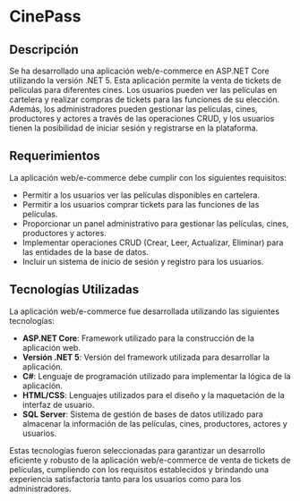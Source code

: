 # CinePass

## Descripción

Se ha desarrollado una aplicación web/e-commerce en ASP.NET Core utilizando la versión .NET 5. Esta aplicación permite la venta de tickets de películas para diferentes cines. Los usuarios pueden ver las películas en cartelera y realizar compras de tickets para las funciones de su elección. Además, los administradores pueden gestionar las películas, cines, productores y actores a través de las operaciones CRUD, y los usuarios tienen la posibilidad de iniciar sesión y registrarse en la plataforma.

## Requerimientos

La aplicación web/e-commerce debe cumplir con los siguientes requisitos:

- Permitir a los usuarios ver las películas disponibles en cartelera.
- Permitir a los usuarios comprar tickets para las funciones de las películas.
- Proporcionar un panel administrativo para gestionar las películas, cines, productores y actores.
- Implementar operaciones CRUD (Crear, Leer, Actualizar, Eliminar) para las entidades de la base de datos.
- Incluir un sistema de inicio de sesión y registro para los usuarios.

## Tecnologías Utilizadas

La aplicación web/e-commerce fue desarrollada utilizando las siguientes tecnologías:

- **ASP.NET Core**: Framework utilizado para la construcción de la aplicación web.
- **Versión .NET 5**: Versión del framework utilizada para desarrollar la aplicación.
- **C#**: Lenguaje de programación utilizado para implementar la lógica de la aplicación.
- **HTML/CSS**: Lenguajes utilizados para el diseño y la maquetación de la interfaz de usuario.
- **SQL Server**: Sistema de gestión de bases de datos utilizado para almacenar la información de las películas, cines, productores, actores y usuarios.

Estas tecnologías fueron seleccionadas para garantizar un desarrollo eficiente y robusto de la aplicación web/e-commerce de venta de tickets de películas, cumpliendo con los requisitos establecidos y brindando una experiencia satisfactoria tanto para los usuarios como para los administradores.
